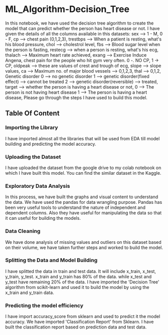 # ML_Algorithm-Decision_Tree
In this notebook, we have used the decision tree algorithm to create the model that can predict whether the person has heart disease or not. I have given the details of all the columns available in this datasets:
sex --> 1 - M, 0 - F,
cp --> chest pain (0,1,2,3),
trestbps --> When a patient is resting, what's his blood pressure,
chol --> cholestrol level,
fbs --> Blood sugar level when the person is fasting,
restecg --> when a person is resting, what's his ecg,
thalach --> Maximum heart rate achieved,
exang --> Exercise Induce Angena, chest pain for the people who hit gym very often. 0 -. NO CP, 1 -> CP,
oldpeak --> these are values of crest and trough of ecg,
slope --> slope values,
ca --> Maximum no. of major blood vessels --> 0,1,2,3,
thal --> 0,1,2,
        Genetic disorder
        0 --> no genetic disorder
        1 --> genetic disorder(fixed effect) --> cannot be treated
        2 --> genetic disorder(reversible) --> treated,
target --> whether the person is having a heart disease or not,
       0 --> The person is not having heart disease
       1 --> The person is having a heart disease,
Please go through the steps I have used to build this model.
## Table Of Content
### Importing the Library
I have imported almost all the libraries that will be used from EDA till model building and predicting the model accuracy.
### Uploading the Dataset
I have uploaded the dataset from the google drive to my colab notebook on which I have built this model. You can find the similar dataset in the Kaggle.
### Exploratory Data Analysis
In this process, we have built the graphs and visual content to understand the data. We have used the pandas for data wrangling purpose. Pandas has been very useful tools to understand the nature of independent and dependent columns. Also they have useful for manipulating the data so that it can useful for building the models.
### Data Cleaning
We have done analysis of missing values and outliers on this dataset based on their volume, we have taken further steps and worked to build the model.
### Splitting the Data and Model Building
I have splitted the data in train and test data. It will include x_train, x_test, y_train, y_test. x_train and y_train has 80% of the data. while x_test and y_test have remaining 20% of the data. I have imported the 'Decision Tree' algorithm from scikit-learn and used it to build the model by using the x_train and y_train data.
### Predicting the model efficiency
I have import accuracy_score from sklearn and used to predict it the model accuracy. We have imported 'Classification Report' from Sklearn. I have built the classification report based on prediction data and
test data. 
